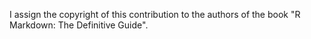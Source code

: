 <!-- Please include the below statement if the contribution is nontrivial (e.g. not simply fixing a typo) -->

I assign the copyright of this contribution to the authors of the book "R Markdown: The Definitive Guide".
